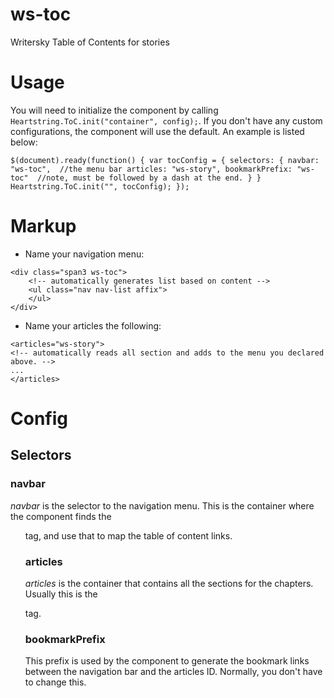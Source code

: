 # ws-toc #

Writersky Table of Contents for stories


# Usage #
You will need to initialize the component by calling `Heartstring.ToC.init("container", config);`.  If you don't have any custom configurations, the component will use the default. An example is listed below:

``
$(document).ready(function() {
    var tocConfig = {
        selectors: {
            navbar: "ws-toc",  //the menu bar
            articles: "ws-story",
            bookmarkPrefix: "ws-toc"  //note, must be followed by a dash at the end.
        }
    }
    Heartstring.ToC.init("", tocConfig);
});
``

# Markup #
* Name your navigation menu:
```
<div class="span3 ws-toc">
    <!-- automatically generates list based on content -->
    <ul class="nav nav-list affix">
    </ul>
</div>
```

* Name your articles the following:
```
<articles="ws-story">
<!-- automatically reads all section and adds to the menu you declared above. -->
...
</articles>
```

# Config #
## Selectors ##
### navbar ###
*navbar* is the selector to the navigation menu.  This is the container where the component finds the <ul> tag, and use that to map the table of content links.

### articles ###
*articles* is the container that contains all the sections for the chapters.  Usually this is the <article> tag.

### bookmarkPrefix ###
This prefix is used by the component to generate the bookmark links between the navigation bar and the articles ID.  Normally, you don't have to change this.